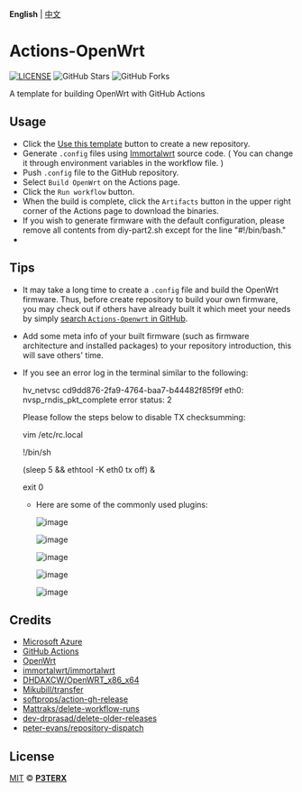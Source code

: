 **English** | [中文](https://p3terx.com/archives/build-openwrt-with-github-actions.html)

# Actions-OpenWrt

[![LICENSE](https://img.shields.io/github/license/mashape/apistatus.svg?style=flat-square&label=LICENSE)](https://github.com/P3TERX/Actions-OpenWrt/blob/master/LICENSE)
![GitHub Stars](https://img.shields.io/github/stars/P3TERX/Actions-OpenWrt.svg?style=flat-square&label=Stars&logo=github)
![GitHub Forks](https://img.shields.io/github/forks/P3TERX/Actions-OpenWrt.svg?style=flat-square&label=Forks&logo=github)

A template for building OpenWrt with GitHub Actions

## Usage

- Click the [Use this template](https://github.com/new?template_name=Action-Immortalwrt-x86&template_owner=YuasKD) button to create a new repository.
- Generate `.config` files using [Immortalwrt](https://github.com/immortalwrt/immortalwrt) source code. ( You can change it through environment variables in the workflow file. )
- Push `.config` file to the GitHub repository.
- Select `Build OpenWrt` on the Actions page.
- Click the `Run workflow` button.
- When the build is complete, click the `Artifacts` button in the upper right corner of the Actions page to download the binaries.
- If you wish to generate firmware with the default configuration, please remove all contents from diy-part2.sh except for the line "#!/bin/bash."
- 

## Tips

- It may take a long time to create a `.config` file and build the OpenWrt firmware. Thus, before create repository to build your own firmware, you may check out if others have already built it which meet your needs by simply [search `Actions-Openwrt` in GitHub](https://github.com/search?q=Actions-openwrt).
- Add some meta info of your built firmware (such as firmware architecture and installed packages) to your repository introduction, this will save others' time.
- If you see an error log in the terminal similar to the following:

  hv_netvsc cd9dd876-2fa9-4764-baa7-b44482f85f9f eth0: nvsp_rndis_pkt_complete error status: 2

  Please follow the steps below to disable TX checksumming:

  vim /etc/rc.local

    !/bin/sh

    (sleep 5 && ethtool -K eth0 tx off) &

    exit 0

  - Here are some of the commonly used plugins:
    
    ![image](https://github.com/user-attachments/assets/b9b7db6e-e5a0-4fde-871c-8970e14853bd)
    
    ![image](https://github.com/user-attachments/assets/a8a0e4bd-dbb8-402d-a507-f762c8ce77cc)
    
    ![image](https://github.com/user-attachments/assets/0c934c9c-fd5c-41b7-a1ac-3b76f6d8f8e7)
    
    ![image](https://github.com/user-attachments/assets/b3309a63-6e49-451b-986c-4f9d523470da)
    
    ![image](https://github.com/user-attachments/assets/bed1a485-67e9-4908-9282-a68bfb1fec94)







  
## Credits

- [Microsoft Azure](https://azure.microsoft.com)
- [GitHub Actions](https://github.com/features/actions)
- [OpenWrt](https://github.com/openwrt/openwrt)
- [immortalwrt/immortalwrt](https://github.com/immortalwrt/immortalwrt)
- [DHDAXCW/OpenWRT_x86_x64](https://github.com/DHDAXCW/OpenWRT_x86_x64)
- [Mikubill/transfer](https://github.com/Mikubill/transfer)
- [softprops/action-gh-release](https://github.com/softprops/action-gh-release)
- [Mattraks/delete-workflow-runs](https://github.com/Mattraks/delete-workflow-runs)
- [dev-drprasad/delete-older-releases](https://github.com/dev-drprasad/delete-older-releases)
- [peter-evans/repository-dispatch](https://github.com/peter-evans/repository-dispatch)

## License

[MIT](https://github.com/P3TERX/Actions-OpenWrt/blob/main/LICENSE) © [**P3TERX**](https://p3terx.com)
